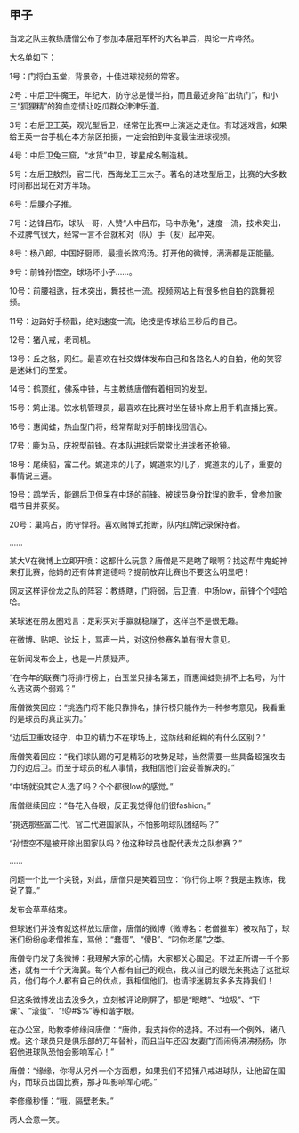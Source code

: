 ## 甲子

当龙之队主教练唐僧公布了参加本届冠军杯的大名单后，舆论一片哗然。

大名单如下：

1号：门将白玉堂，背景帝，十佳进球视频的常客。

2号：中后卫牛魔王，年纪大，防守总是慢半拍，而且最近身陷“出轨门”，和小三“狐狸精”的狗血恋情让吃瓜群众津津乐道。

3号：右后卫王英，观光型后卫，经常在比赛中上演迷之走位。有球迷戏言，如果给王英一台手机在本方禁区拍摄，一定会拍到年度最佳进球视频。

4号：中后卫兔三窟，“水货”中卫，球星成名制造机。

5号：左后卫敖烈，官二代，西海龙王三太子。著名的进攻型后卫，比赛的大多数时间都出现在对方半场。

6号：后腰介子推。

7号：边锋吕布，球队一哥，人赞“人中吕布，马中赤兔”，速度一流，技术突出，不过脾气很大，经常一言不合就和对（队）手（友）起冲突。

8号：杨八郎，中国好厨师，最擅长熬鸡汤。打开他的微博，满满都是正能量。

9号：前锋孙悟空，球场坏小子……。

10号：前腰祖逖，技术突出，舞技也一流。视频网站上有很多他自拍的跳舞视频。

11号：边路好手杨戬，绝对速度一流，绝技是传球给三秒后的自己。

12号：猪八戒，老司机。

13号：丘之貉，网红。最喜欢在社交媒体发布自己和各路名人的自拍，他的笑容是迷妹们的至爱。

14号：鹤顶红，佛系中锋，与主教练唐僧有着相同的发型。

15号：鸩止渴。饮水机管理员，最喜欢在比赛时坐在替补席上用手机直播比赛。

16号：惠闻蛙，热血型门将，经常帮助对手前锋找回信心。

17号：鹿为马，庆祝型前锋。在本队进球后常常比进球者还抢镜。

18号：尾续貂，富二代。娓道来的儿子，娓道来的儿子，娓道来的儿子，重要的事情说三遍。

19号：鹉学舌，能踢后卫但呆在中场的前锋。被球员身份耽误的歌手，曾参加歌唱节目并获奖。

20号：巢鸠占，防守悍将。喜欢赌博式抢断，队内红牌记录保持者。

……

某大V在微博上立即开喷：这都什么玩意？唐僧是不是瞎了眼啊？找这帮牛鬼蛇神来打比赛，他妈的还有体育道德吗？提前放弃比赛也不要这么明显吧！

网友这样评价龙之队的阵容：教练瞎，门将弱，后卫渣，中场low，前锋个个哇哈哈。

某球迷在朋友圈戏言：足彩买对手赢就稳赚了，这样岂不是很无趣。

在微博、贴吧、论坛上，骂声一片，对这份参赛名单有很大意见。

在新闻发布会上，也是一片质疑声。

“在今年的联赛门将排行榜上，白玉堂只排名第五，而惠闻蛙则排不上名号，为什么选这两个弱鸡？”

唐僧微笑回应：“挑选门将不能只靠排名，排行榜只能作为一种参考意见，我看重的是球员的真正实力。”

“边后卫重攻轻守，中卫的精力不在球场上，这防线和纸糊的有什么区别？”

唐僧笑着回应：“我们球队踢的可是精彩的攻势足球，当然需要一些具备超强攻击力的边后卫。而至于球员的私人事情，我相信他们会妥善解决的。”

“中场就没其它人选了吗？个个都很low的感觉。”

唐僧继续回应：“各花入各眼，反正我觉得他们很fashion。”

“挑选那些富二代、官二代进国家队，不怕影响球队团结吗？”

“孙悟空不是被开除出国家队吗？他这种球员也配代表龙之队参赛？”

……

问题一个比一个尖锐，对此，唐僧只是笑着回应：“你行你上啊？我是主教练，我说了算。”

发布会草草结束。

但球迷们并没有就这样放过唐僧，唐僧的微博（微博名：老僧推车）被攻陷了，球迷们纷纷@老僧推车，骂他：“蠢蛋”、“傻B”、“叼你老尾”之类。

唐僧专门发了条微博：我理解大家的心情，大家都关心国足。不过正所谓一千个影迷，就有一千个天海冀。每个人都有自己的观点，我以自己的眼光来挑选了这批球员，他们每个人都有自己的优点，我相信他们。也请球迷朋友多多支持我们！

但这条微博发出去没多久，立刻被评论刷屏了，都是“眼瞎”、“垃圾”、“下课”、“滚蛋”、“!@#$%”等和谐字眼。

在办公室，助教李修缘问唐僧：“唐帅，我支持你的选择。不过有一个例外，猪八戒。这个球员只是俱乐部的万年替补，而且当年还因‘友妻门’而闹得沸沸扬扬，你招他进球队恐怕会影响军心！”

唐僧：“缘缘，你得从另外一个方面想，如果我们不招猪八戒进球队，让他留在国内，而球员出国比赛，那才叫影响军心呢。”

李修缘秒懂：“哦，隔壁老朱。”

两人会意一笑。
